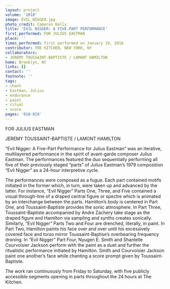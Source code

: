 ```yaml
---
layout: project
volume: '2018'
image: EVIL_NIGGER.jpg
photo_credit: Cameron Kelly
title: 'EVIL NIGGER: A FIVE-PART PERFORMANCE'
first_performed: FOR JULIUS EASTMAN
place: ''
times_performed: first performed on January 19, 2018
contributor: THE KITCHEN, NEW YORK, NY
collaborators:
- JEREMY TOUSSAINT-BAPTISTE / LAMONT HAMILTON
home: Brooklyn, NY
links: []
contact: ''
footnote: ''
tags:
- chant
- Eastman, Julius
- endurance
- paint
- ritual
- score
pages: '018-019'
---
```




FOR JULIUS EASTMAN

JEREMY TOUSSAINT-BAPTISTE / LAMONT HAMILTON

“Evil Nigger: A Five-Part Performance for Julius Eastman” was an iterative, multilayered performance in the spirit of avant-garde composer Julius Eastman. The performances featured the duo sequentially performing all five of their previously staged “parts” of Julius Eastman’s 1979 composition “Evil Nigger” as a 24-hour interpretive cycle.

The performances were composed as a fugue. Each part contained motifs initiated in the former which, in turn, were taken up and advanced by the latter. For instance, “Evil Nigger” Parts One, Three, and Five contained a visual through-line of a draped central figure or spectre which is animated by an interchange between the parts. Hamilton’s body is centered in Part One, and Toussaint-Baptiste provides the sonic atmosphere. In Part Three, Toussaint-Baptiste accompanied by Andre Zachery take stage as the draped figure and Hamilton via sampling and synths creates sonically. Similarly, “Evil Nigger” Parts Two and Four are drenched, literally, in paint. In Part Two, Hamilton paints his face over and over until his excessively covered face and torso mirror Toussaint-Baptise’s overbearing frequency droning. In “Evil Nigger” Part Four, Nyugen E. Smith and Shantelle Courvoisier Jackson perform with the paint as a duet and further the ritualistic performance initiated by Hamilton. Smith and Courvoisier Jackson paint one another’s face while chanting a score prompt given by Toussaint-Baptiste.

The work ran continuously from Friday to Saturday, with five publicly accessible segments opening in parts throughout the 24 hours at The Kitchen.

